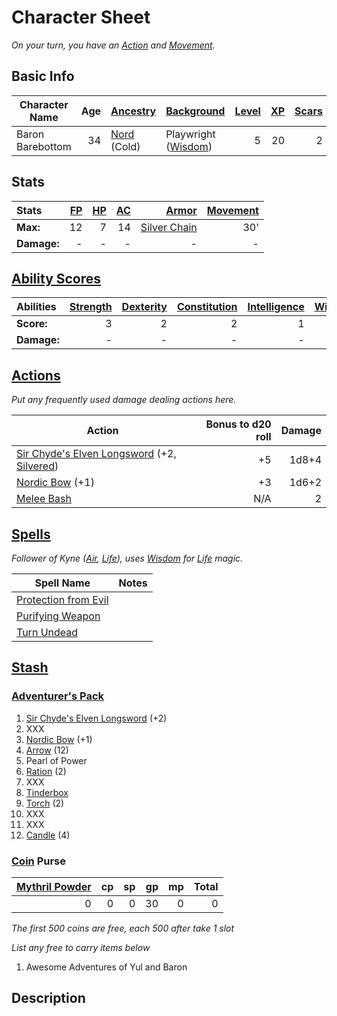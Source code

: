 # Character Sheet

*On your turn, you have an [Action](../../../Game%20Procedures/Core%20Procedures/Action.md) and [Movement](../../../Game%20Procedures/Combat/Movement.md).*

## Basic Info

| Character Name   | Age | [Ancestry](../../../Player%20Characters/Ancenstries/Ancestry.md)             | [Background](../../../Player%20Characters/Backgrounds/Background.md)                 | [Level](../../../Player%20Characters/Derived%20Statistics/Level.md) | [XP](../../../Player%20Characters/Derived%20Statistics/Experience%20Points.md) | [Scars](../../../Player%20Characters/Derived%20Statistics/Scars.md) |
| ---------------- | --: | :------------------------------------------------------------------------------ | :-------------------------------------------------------------------------------------- | ---------------------------------------------------------------------: | --------------------------------------------------------------------------------: | ---------------------------------------------------------------------: |
| Baron Barebottom |  34 | [Nord](../../../Player%20Characters/Ancenstries/Mechanical/Primal.md) (Cold) | Playwright ([Wisdom](../../../Player%20Characters/The%20Ability%20Scores/Wisdom.md)) |                                                                      5 |                                                                                20 |                                                                      2 |

## Stats

| Stats       | [FP](../../../Player%20Characters/Derived%20Statistics/Fatigue%20Points.md) | [HP](../../../Player%20Characters/Derived%20Statistics/Hit%20Points.md) | [AC](../../../Player%20Characters/Derived%20Statistics/Armor%20Class.md) |                                          [Armor](../../../Items%20and%20Gear/Armor/Armor.md) | [Movement](../../../Game%20Procedures/Combat/Movement.md) |
| :---------- | --------------------------------------------------------------------------: | -------------------------------------------------------------------------: | -----------------------------------------------------------------------: | -------------------------------------------------------------------------------------------: | --------------------------------------------------------: |
| **Max:**    |                                                                          12 |                                                                          7 |                                                                       14 | [Silver Chain](../../../Items%20and%20Gear/Armor/Silvered%20Armor/Silver%20Chain%20Armor.md) |                                                       30' |
| **Damage:** |                                                                           - |                                                                          - |                                                                        - |                                                                                            - |                                                         - |

## [Ability Scores](../../../Player%20Characters/The%20Ability%20Scores/Ability%20Scores.md)

| Abilities   | [Strength](../../../Player%20Characters/The%20Ability%20Scores/Strength.md) | [Dexterity](../../../Player%20Characters/The%20Ability%20Scores/Dexterity.md) | [Constitution](../../../Player%20Characters/The%20Ability%20Scores/Constitution.md) | [Intelligence](../../../Player%20Characters/The%20Ability%20Scores/Intelligence.md) | [Wisdom](../../../Player%20Characters/The%20Ability%20Scores/Wisdom.md)<br> | [Charisma](../../../Player%20Characters/The%20Ability%20Scores/Charisma.md)<br> |
| :---------- | -----------------------------------------------------------------------------: | -------------------------------------------------------------------------------: | -------------------------------------------------------------------------------------: | -------------------------------------------------------------------------------------: | -----------------------------------------------------------------------------: | ---------------------------------------------------------------------------------: |
| **Score:**  |                                                                              3 |                                                                                2 |                                                                                      2 |                                                                                      1 |                                                                          3 (P) |                                                                                  2 |
| **Damage:** |                                                                              - |                                                                                - |                                                                                      - |                                                                                      - |                                                                              - |                                                                                  - |

## [Actions](../../../Game%20Procedures/Core%20Procedures/Action.md)

*Put any frequently used damage dealing actions here.*

| Action                                                                                                                                                                                                           | Bonus to d20 roll | Damage |
| ---------------------------------------------------------------------------------------------------------------------------------------------------------------------------------------------------------------- | ----------------: | -----: |
| [Sir Chyde's Elven Longsword](../../../Items%20and%20Gear/Weapons/Melee%20Weapons/Medium%20Skilled%20Weapon.md) (+2, [Silvered](../../../Items%20and%20Gear/Material%20Properties/Silvered%20Property.md)) |                +5 |  1d8+4 |
| [Nordic Bow](../../../Items%20and%20Gear/Weapons/Ranged%20Weapons/Medium%20Bow.md) (+1)                                                                                                                       |                +3 |  1d6+2 |
| [Melee Bash](../../../Game%20Procedures/Combat/Melee%20Attack.md#Melee%20Bash)                                                                                                                                |               N/A |      2 |

## [Spells](../../../Magic/Spells.md)

*Follower of Kyne ([Air](../../../Magic/Spells/Spell%20Domains/Air.md), [Life](../../../Magic/Spells/Spell%20Domains/Life.md)), uses [Wisdom](../../../Player%20Characters/The%20Ability%20Scores/Wisdom.md) for [Life](../../../Magic/Spells/Spell%20Domains/Life.md) magic.*

| Spell Name                                                                                              | Notes |
| ------------------------------------------------------------------------------------------------------- | ----- |
| [Protection from Evil](../../../Magic/Spells/Spells%20by%20Level/Level%201/Protection%20from%20Evil.md) |       |
| [Purifying Weapon](../../../Magic/Spells/Spells%20by%20Level/Level%202/Purifying%20Weapon.md)                     |       |
| [Turn Undead](../../../Magic/Spells/Spells%20by%20Level/Level%201/Turn%20Undead.md)                     |       |

## [Stash](../../../Player%20Characters/Derived%20Statistics/Stash.md)

### [Adventurer's Pack](../../../Items%20and%20Gear/Gear/100%20Coins/Adventurer's%20Pack.md)

1. [Sir Chyde's Elven Longsword](../../../Items%20and%20Gear/Weapons/Melee%20Weapons/Large%20Skilled%20Weapon.md) (+2)
2. XXX
3. [Nordic Bow](../../../Items%20and%20Gear/Weapons/Ranged%20Weapons/Medium%20Bow.md) (+1)
4. [Arrow](../../../Items%20and%20Gear/Weapons/Ammo/Arrow.md) (12)
5. Pearl of Power
6. [Ration](../../../Items%20and%20Gear/Gear/1%20Coin/Ration.md) (2)
7. XXX
8. [Tinderbox](../../../Items%20and%20Gear/Gear/10%20Coins/Tinderbox.md)
9. [Torch](../../../Items%20and%20Gear/Gear/1%20Coin/Torch.md) (2)
10. XXX
11. XXX
12. [Candle](../../../Items%20and%20Gear/Gear/10%20Coins/Candle.md) (4)

### [Coin](../../Economy/Coins.md) Purse

| [Mythril Powder](../../../Magic/Spellcasting/Mythril.md) |  cp |  sp |  gp |  mp | Total |
| -------------------------------------------------------: | --: | --: | --: | --: | ----: |
|                                                        0 |   0 |   0 |  30 |   0 |     0 |

*The first 500 coins are free, each 500 after take 1 slot*

*List any free to carry items below*

1. Awesome Adventures of Yul and Baron

## Description
